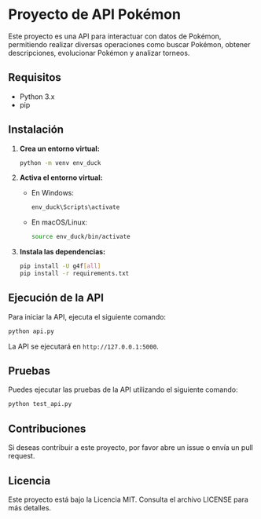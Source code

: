 # Proyecto de API Pokémon

Este proyecto es una API para interactuar con datos de Pokémon, permitiendo realizar diversas operaciones como buscar Pokémon, obtener descripciones, evolucionar Pokémon y analizar torneos.

## Requisitos

- Python 3.x
- pip

## Instalación

1. **Crea un entorno virtual:**

   ```bash
   python -m venv env_duck
   ```

2. **Activa el entorno virtual:**

   - En Windows:
     ```bash
     env_duck\Scripts\activate
     ```
   - En macOS/Linux:
     ```bash
     source env_duck/bin/activate
     ```

3. **Instala las dependencias:**

   ```bash
   pip install -U g4f[all]
   pip install -r requirements.txt
   ```

## Ejecución de la API

Para iniciar la API, ejecuta el siguiente comando:

```bash
python api.py
```

La API se ejecutará en `http://127.0.0.1:5000`.

## Pruebas

Puedes ejecutar las pruebas de la API utilizando el siguiente comando:

```bash
python test_api.py
```

## Contribuciones

Si deseas contribuir a este proyecto, por favor abre un issue o envía un pull request.

## Licencia

Este proyecto está bajo la Licencia MIT. Consulta el archivo LICENSE para más detalles.